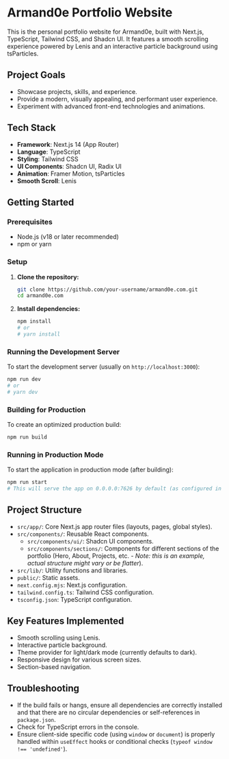 # Armand0e Portfolio Website

This is the personal portfolio website for Armand0e, built with Next.js, TypeScript, Tailwind CSS, and Shadcn UI. It features a smooth scrolling experience powered by Lenis and an interactive particle background using tsParticles.

## Project Goals
- Showcase projects, skills, and experience.
- Provide a modern, visually appealing, and performant user experience.
- Experiment with advanced front-end technologies and animations.

## Tech Stack
- **Framework**: Next.js 14 (App Router)
- **Language**: TypeScript
- **Styling**: Tailwind CSS
- **UI Components**: Shadcn UI, Radix UI
- **Animation**: Framer Motion, tsParticles
- **Smooth Scroll**: Lenis

## Getting Started

### Prerequisites
- Node.js (v18 or later recommended)
- npm or yarn

### Setup
1.  **Clone the repository:**
    ```bash
    git clone https://github.com/your-username/armand0e.com.git
    cd armand0e.com
    ```
2.  **Install dependencies:**
    ```bash
    npm install
    # or
    # yarn install
    ```

### Running the Development Server
To start the development server (usually on `http://localhost:3000`):
```bash
npm run dev
# or
# yarn dev
```

### Building for Production
To create an optimized production build:
```bash
npm run build
```

### Running in Production Mode
To start the application in production mode (after building):
```bash
npm run start
# This will serve the app on 0.0.0.0:7626 by default (as configured in package.json)
```

## Project Structure
- `src/app/`: Core Next.js app router files (layouts, pages, global styles).
- `src/components/`: Reusable React components.
  - `src/components/ui/`: Shadcn UI components.
  - `src/components/sections/`: Components for different sections of the portfolio (Hero, About, Projects, etc. - *Note: this is an example, actual structure might vary or be flatter*).
- `src/lib/`: Utility functions and libraries.
- `public/`: Static assets.
- `next.config.mjs`: Next.js configuration.
- `tailwind.config.ts`: Tailwind CSS configuration.
- `tsconfig.json`: TypeScript configuration.

## Key Features Implemented
- Smooth scrolling using Lenis.
- Interactive particle background.
- Theme provider for light/dark mode (currently defaults to dark).
- Responsive design for various screen sizes.
- Section-based navigation.

## Troubleshooting
- If the build fails or hangs, ensure all dependencies are correctly installed and that there are no circular dependencies or self-references in `package.json`.
- Check for TypeScript errors in the console.
- Ensure client-side specific code (using `window` or `document`) is properly handled within `useEffect` hooks or conditional checks (`typeof window !== 'undefined'`). 